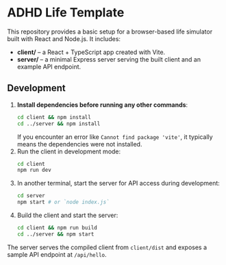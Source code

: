 # ADHD Life Template

This repository provides a basic setup for a browser-based life simulator built with React and Node.js. It includes:

- **client/** – a React + TypeScript app created with Vite.
- **server/** – a minimal Express server serving the built client and an example API endpoint.

## Development

1. **Install dependencies before running any other commands**:
   ```bash
   cd client && npm install
   cd ../server && npm install
   ```
   If you encounter an error like `Cannot find package 'vite'`, it typically means the dependencies were not installed.
2. Run the client in development mode:
   ```bash
   cd client
   npm run dev
   ```
3. In another terminal, start the server for API access during development:
   ```bash
   cd server
   npm start # or `node index.js`
   ```
4. Build the client and start the server:
   ```bash
   cd client && npm run build
   cd ../server && npm start
   ```

The server serves the compiled client from `client/dist` and exposes a sample API endpoint at `/api/hello`.
